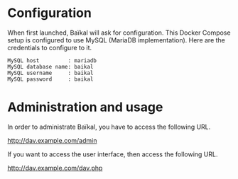 # Configuration
When first launched, Baïkal will ask for configuration.  This Docker Compose
setup is configured to use MySQL (MariaDB implementation).  Here are the
credentials to configure to it.

```
MySQL host         : mariadb
MySQL database name: baikal
MySQL username     : baikal
MySQL password     : baikal
```

# Administration and usage
In order to administrate Baïkal, you have to access the following URL.

http://dav.example.com/admin

If you want to access the user interface, then access the following URL.

http://dav.example.com/dav.php
